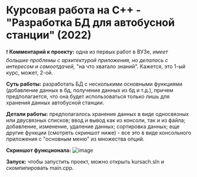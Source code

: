 # Курсовая работа на C++ - "Разработка БД для автобусной станции" (2022)

❗ **Комментарий к проекту:** одна из первых работ в ВУЗе, _имеет большие проблемы с архитектурой приложения, но делалась с интересом и самоотдачей,_ "на что хватало знаний". Кажется, это 1-ый курс, может, 2-ой.

**Суть работы:** разработать БД с несколькими основными функциями (добавление данных в бд, получение данных из бд и т.д.), причем предполагается, что она будет использоваться только лишь для хранения данных автобусной станции.

**Детали работы:** предполагалось хранение данных в виде односвязных или двусвязных списков; ввод и вывод как из консоли, так и из файла; добавление, изменение, удаление данных; сортировка данных; еще другие функции (смотреть скриншот ниже) - все это в виде консольного приложения с "основным меню" из множества опций.

**Скриншот функционала:**
![image](https://github.com/vitbogit/course_work_console_app_cpp/assets/61887732/1b0a8745-f50f-4fdf-9215-9c42476f7d15)

**Запуск:** чтобы запустить проект, можно открыть kursach.sln и скомпилировать main.cpp.
